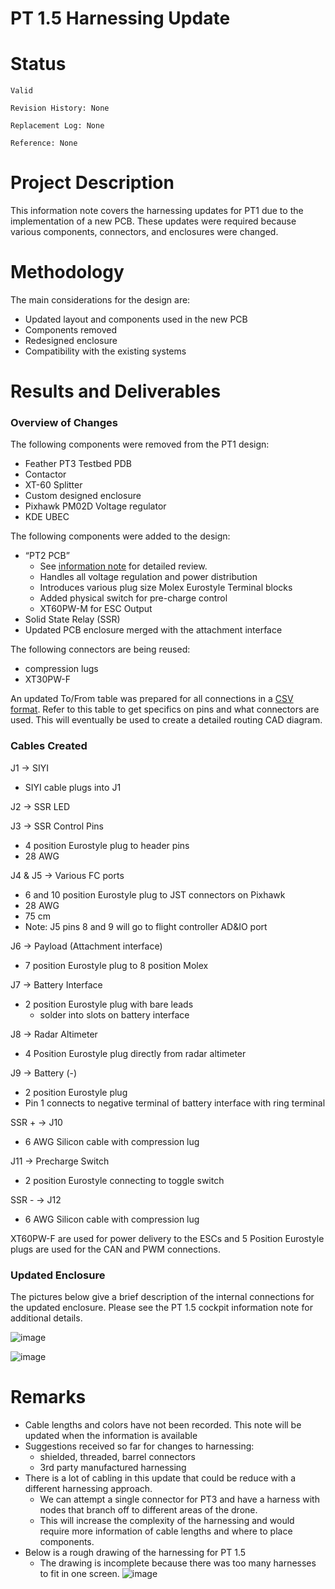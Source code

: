 # PT 1.5 Harnessing Update

# Status

`Valid`

`Revision History: None`

`Replacement Log: None`

`Reference: None`

# Project Description

This information note covers the harnessing updates for PT1 due to the implementation of a new PCB. These updates were required because various components, connectors, and enclosures were changed. 

# Methodology

The main considerations for the design are:

- Updated layout and components used in the new PCB
- Components removed
- Redesigned enclosure
- Compatibility with the existing systems

# Results and Deliverables

### Overview of Changes

The following components were removed from the PT1 design:

- Feather PT3 Testbed PDB
- Contactor
- XT-60 Splitter
- Custom designed enclosure
- Pixhawk PM02D Voltage regulator
- KDE UBEC

The following components were added to the design:

- “PT2 PCB”
    - See [information note](https://github.com/Arrow-air/project-quiver/blob/main/task-grant-bounty/pt1/electronics/0001-PDB_V1/information-note.md) for detailed review.
    - Handles all voltage regulation and power distribution
    - Introduces various plug size Molex Eurostyle Terminal blocks
    - Added physical switch for pre-charge control
    - XT60PW-M for ESC Output
- Solid State Relay (SSR)
- Updated PCB enclosure merged with the attachment interface

The following connectors are being reused:

- compression lugs
- XT30PW-F

An updated To/From table was prepared for all connections in a [CSV format](https://docs.google.com/spreadsheets/d/16EMP2wPfAB1RD0uh3B_RAArtTbWv5ikxNuRASy50kpA/edit?gid=1237259679#gid=1237259679). Refer to this table to get specifics on pins and what connectors are used. This will eventually be used to create a detailed routing CAD diagram. 

### Cables Created

J1 → SIYI

- SIYI cable plugs into J1

J2 → SSR LED

J3 → SSR Control Pins

- 4 position Eurostyle plug to header pins
- 28 AWG

J4 & J5 → Various FC ports

- 6 and 10 position Eurostyle plug to JST connectors on Pixhawk
- 28 AWG
- 75 cm
- Note: J5 pins 8 and 9 will go to flight controller AD&IO port

J6 → Payload (Attachment interface)

- 7 position Eurostyle plug to 8 position Molex

J7 → Battery Interface

- 2 position Eurostyle plug with bare leads
    - solder into slots on battery interface

J8 → Radar Altimeter

- 4 Position Eurostyle plug directly from radar altimeter

J9 → Battery (-)

- 2 position Eurostyle plug
- Pin 1 connects to negative terminal of battery interface with ring terminal

SSR + → J10

- 6 AWG Silicon cable with compression lug

J11 → Precharge Switch 

- 2 position Eurostyle connecting to toggle switch

SSR - → J12

- 6 AWG Silicon cable with compression lug

XT60PW-F are used for power delivery to the ESCs and 5 Position Eurostyle plugs are used for the CAN and PWM connections. 

### Updated Enclosure

The pictures below give a brief description of the internal connections for the updated enclosure. Please see the PT 1.5 cockpit information note for additional details. 

![image](https://github.com/user-attachments/assets/cf45d422-9dad-4e57-b60b-4e9aa96e5479)

![image](https://github.com/user-attachments/assets/556f5af2-7406-41f9-9b71-69f66dac7ceb)


# Remarks

- Cable lengths and colors have not been recorded. This note will be updated when the information is available
- Suggestions received so far for changes to harnessing:
    - shielded, threaded, barrel connectors
    - 3rd party manufactured harnessing
- There is a lot of cabling in this update that could be reduce with a different harnessing approach.
    - We can attempt a single connector for PT3 and have a harness with nodes that branch off to different areas of the drone.
    - This will increase the complexity of the harnessing and would require more information of cable lengths and where to place components.
- Below is a rough drawing of the harnessing for PT 1.5
    - The drawing is incomplete because there was too many harnesses to fit in one screen.
     ![image](https://github.com/user-attachments/assets/63169051-6ce5-4dea-b155-1f239acd61c4)

